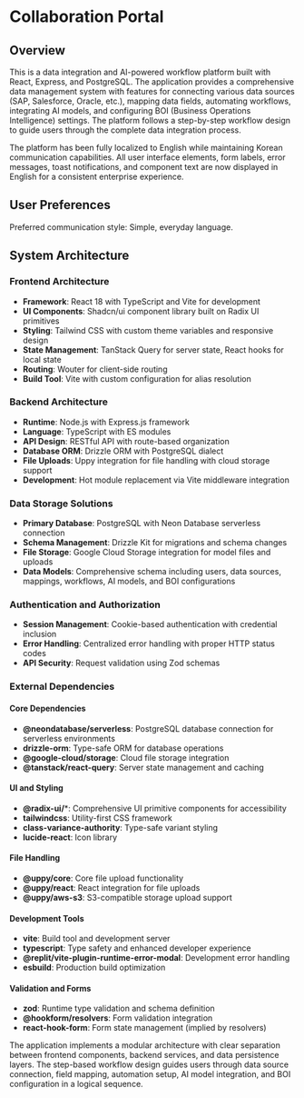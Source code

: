 # Collaboration Portal

## Overview

This is a data integration and AI-powered workflow platform built with React, Express, and PostgreSQL. The application provides a comprehensive data management system with features for connecting various data sources (SAP, Salesforce, Oracle, etc.), mapping data fields, automating workflows, integrating AI models, and configuring BOI (Business Operations Intelligence) settings. The platform follows a step-by-step workflow design to guide users through the complete data integration process.

The platform has been fully localized to English while maintaining Korean communication capabilities. All user interface elements, form labels, error messages, toast notifications, and component text are now displayed in English for a consistent enterprise experience.

## User Preferences

Preferred communication style: Simple, everyday language.

## System Architecture

### Frontend Architecture
- **Framework**: React 18 with TypeScript and Vite for development
- **UI Components**: Shadcn/ui component library built on Radix UI primitives
- **Styling**: Tailwind CSS with custom theme variables and responsive design
- **State Management**: TanStack Query for server state, React hooks for local state
- **Routing**: Wouter for client-side routing
- **Build Tool**: Vite with custom configuration for alias resolution

### Backend Architecture
- **Runtime**: Node.js with Express.js framework
- **Language**: TypeScript with ES modules
- **API Design**: RESTful API with route-based organization
- **Database ORM**: Drizzle ORM with PostgreSQL dialect
- **File Uploads**: Uppy integration for file handling with cloud storage support
- **Development**: Hot module replacement via Vite middleware integration

### Data Storage Solutions
- **Primary Database**: PostgreSQL with Neon Database serverless connection
- **Schema Management**: Drizzle Kit for migrations and schema changes
- **File Storage**: Google Cloud Storage integration for model files and uploads
- **Data Models**: Comprehensive schema including users, data sources, mappings, workflows, AI models, and BOI configurations

### Authentication and Authorization
- **Session Management**: Cookie-based authentication with credential inclusion
- **Error Handling**: Centralized error handling with proper HTTP status codes
- **API Security**: Request validation using Zod schemas

### External Dependencies

#### Core Dependencies
- **@neondatabase/serverless**: PostgreSQL database connection for serverless environments
- **drizzle-orm**: Type-safe ORM for database operations
- **@google-cloud/storage**: Cloud file storage integration
- **@tanstack/react-query**: Server state management and caching

#### UI and Styling
- **@radix-ui/***: Comprehensive UI primitive components for accessibility
- **tailwindcss**: Utility-first CSS framework
- **class-variance-authority**: Type-safe variant styling
- **lucide-react**: Icon library

#### File Handling
- **@uppy/core**: Core file upload functionality
- **@uppy/react**: React integration for file uploads
- **@uppy/aws-s3**: S3-compatible storage upload support

#### Development Tools
- **vite**: Build tool and development server
- **typescript**: Type safety and enhanced developer experience
- **@replit/vite-plugin-runtime-error-modal**: Development error handling
- **esbuild**: Production build optimization

#### Validation and Forms
- **zod**: Runtime type validation and schema definition
- **@hookform/resolvers**: Form validation integration
- **react-hook-form**: Form state management (implied by resolvers)

The application implements a modular architecture with clear separation between frontend components, backend services, and data persistence layers. The step-based workflow design guides users through data source connection, field mapping, automation setup, AI model integration, and BOI configuration in a logical sequence.